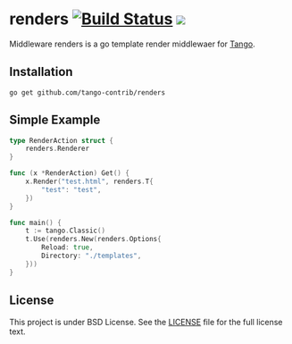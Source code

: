 renders [![Build Status](https://drone.io/github.com/tango-contrib/renders/status.png)](https://drone.io/github.com/tango-contrib/renders/latest) [![](http://gocover.io/_badge/github.com/tango-contrib/renders)](http://gocover.io/github.com/tango-contrib/renders)
======

Middleware renders is a go template render middlewaer for [Tango](https://github.com/lunny/tango). 

## Installation

    go get github.com/tango-contrib/renders

## Simple Example

```Go
type RenderAction struct {
    renders.Renderer
}

func (x *RenderAction) Get() {
    x.Render("test.html", renders.T{
        "test": "test",
    })
}

func main() {
    t := tango.Classic()
    t.Use(renders.New(renders.Options{
        Reload: true,
        Directory: "./templates",
    }))
}
```

## License

This project is under BSD License. See the [LICENSE](LICENSE) file for the full license text.